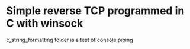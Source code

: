 # Simple reverse TCP programmed in C with winsock
c_string_formatting folder is a test of console piping
